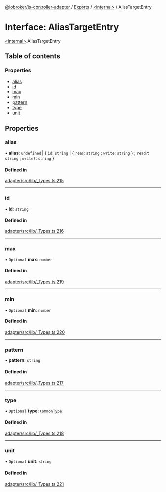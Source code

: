 [@iobroker/js-controller-adapter](../README.md) / [Exports](../modules.md) / [\<internal\>](../modules/internal_.md) / AliasTargetEntry

# Interface: AliasTargetEntry

[\<internal\>](../modules/internal_.md).AliasTargetEntry

## Table of contents

### Properties

- [alias](internal_.AliasTargetEntry.md#alias)
- [id](internal_.AliasTargetEntry.md#id)
- [max](internal_.AliasTargetEntry.md#max)
- [min](internal_.AliasTargetEntry.md#min)
- [pattern](internal_.AliasTargetEntry.md#pattern)
- [type](internal_.AliasTargetEntry.md#type)
- [unit](internal_.AliasTargetEntry.md#unit)

## Properties

### alias

• **alias**: `undefined` \| \{ `id`: `string` \| \{ `read`: `string` ; `write`: `string`  } ; `read?`: `string` ; `write?`: `string`  }

#### Defined in

[adapter/src/lib/_Types.ts:215](https://github.com/ioBroker/ioBroker.js-controller/blob/63fb6f8b0/packages/adapter/src/lib/_Types.ts#L215)

___

### id

• **id**: `string`

#### Defined in

[adapter/src/lib/_Types.ts:216](https://github.com/ioBroker/ioBroker.js-controller/blob/63fb6f8b0/packages/adapter/src/lib/_Types.ts#L216)

___

### max

• `Optional` **max**: `number`

#### Defined in

[adapter/src/lib/_Types.ts:219](https://github.com/ioBroker/ioBroker.js-controller/blob/63fb6f8b0/packages/adapter/src/lib/_Types.ts#L219)

___

### min

• `Optional` **min**: `number`

#### Defined in

[adapter/src/lib/_Types.ts:220](https://github.com/ioBroker/ioBroker.js-controller/blob/63fb6f8b0/packages/adapter/src/lib/_Types.ts#L220)

___

### pattern

• **pattern**: `string`

#### Defined in

[adapter/src/lib/_Types.ts:217](https://github.com/ioBroker/ioBroker.js-controller/blob/63fb6f8b0/packages/adapter/src/lib/_Types.ts#L217)

___

### type

• `Optional` **type**: [`CommonType`](../modules/internal_.md#commontype)

#### Defined in

[adapter/src/lib/_Types.ts:218](https://github.com/ioBroker/ioBroker.js-controller/blob/63fb6f8b0/packages/adapter/src/lib/_Types.ts#L218)

___

### unit

• `Optional` **unit**: `string`

#### Defined in

[adapter/src/lib/_Types.ts:221](https://github.com/ioBroker/ioBroker.js-controller/blob/63fb6f8b0/packages/adapter/src/lib/_Types.ts#L221)
